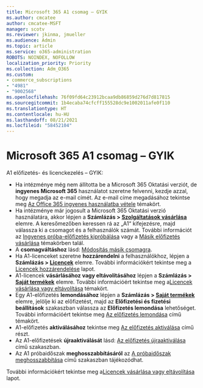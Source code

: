 ```yaml
---
title: Microsoft 365 A1 csomag – GYIK
ms.author: cmcatee
author: cmcatee-MSFT
manager: scotv
ms.reviewer: jkinma, jmueller
ms.audience: Admin
ms.topic: article
ms.service: o365-administration
ROBOTS: NOINDEX, NOFOLLOW
localization_priority: Priority
ms.collection: Adm_O365
ms.custom:
- commerce_subscriptions
- "4981"
- "9002568"
ms.openlocfilehash: 76f09fd64c23912bcaa9db86859d276d7d817815
ms.sourcegitcommit: 1b4ecaba74cfcff155528dc9e1002011afe0f110
ms.translationtype: HT
ms.contentlocale: hu-HU
ms.lasthandoff: 08/21/2021
ms.locfileid: "58452104"
---
```

# <a name="microsoft-365-a1-faq"></a>Microsoft 365 A1 csomag – GYIK

A1 előfizetés- és licenckezelés – GYIK:

- Ha intézménye még nem állította be a Microsoft 365 Oktatási verziót, de **ingyenes Microsoft 365** használatot szeretne felvenni, kezdje azzal, hogy megadja az e-mail címét. Az e-mail címe megadásához tekintse meg [Az Office 365 ingyenes használatba vétele](https://www.microsoft.com/education/products/office) témakört.  
- Ha intézménye már jogosult a Microsoft 365 Oktatási verzió használatára, akkor lépjen a **Számlázás > [Szolgáltatások vásárlása](https://go.microsoft.com/fwlink/p/?linkid=868433)** elemre. A keresőmezőben keressen rá az „A1“ kifejezésre, majd válassza ki a csomagot és a felhasználók számát. További információt az [Ingyenes próba-előfizetés kipróbálása](https://docs.microsoft.com/microsoft-365/commerce/try-or-buy-microsoft-365#try-a-free-trial-subscription) vagy a [Másik előfizetés vásárlása](https://docs.microsoft.com/microsoft-365/commerce/try-or-buy-microsoft-365#buy-a-different-subscription) témakörben talál.
- A **csomagváltáshoz** lásd: [Módosítás másik csomagra](https://docs.microsoft.com/microsoft-365/commerce/subscriptions/upgrade-to-different-plan).
- Ha A1-licenceket szeretne **hozzárendelni** a felhasználókhoz, lépjen a **Számlázás > [Licencek](https://go.microsoft.com/fwlink/p/?linkid=842264)** elemre. További információkért tekintse meg a [Licencek hozzárendelése](https://docs.microsoft.com/microsoft-365/admin/manage/assign-licenses-to-users) lapot.
- A1-licencek **vásárlásához vagy eltávolításához** lépjen a **Számlázás > [Saját termékek](https://go.microsoft.com/fwlink/p/?linkid=842054)** elemre. További információért tekintse meg a[Licencek vásárlása vagy eltávolítása](https://docs.microsoft.com/microsoft-365/commerce/licenses/buy-licenses#buy-or-remove-licenses-for-your-business-subscription) témakört.
- Egy A1-előfizetés **lemondásához** lépjen a **Számlázás > [Saját termékek](https://go.microsoft.com/fwlink/p/?linkid=842054)** elemre, jelölje ki az előfizetést, majd az **Előfizetési és fizetési beállítások** szakaszban válassza az **Előfizetés lemondása** lehetőséget. További információért tekintse meg [Az előfizetés lemondása](https://docs.microsoft.com/microsoft-365/commerce/subscriptions/cancel-your-subscription) című témakört.
- A1-előfizetés **aktiválásához** tekintse meg [Az előfizetés aktiválása](https://docs.microsoft.com/alchemyinsights/activate-your-office-365-subscription) című részt.
- Az A1-előfizetések **újraaktiválását** lásd: [Az előfizetés újraaktiválása](https://docs.microsoft.com/alchemyinsights/reactivate-your-subscription) című szakaszban.
- Az A1 próbaidőszak **meghosszabbításáról** az [A próbaidőszak meghosszabbítása](https://docs.microsoft.com/microsoft-365/commerce/extend-your-trial) című szakaszban tájékozódhat.

További információkért tekintse meg a[Licencek vásárlása vagy eltávolítása](https://docs.microsoft.com/microsoft-365/commerce/licenses/buy-licenses) lapot.